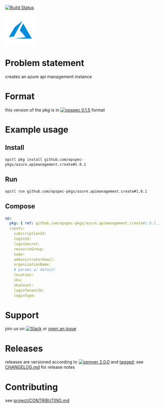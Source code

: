 [![Build Status](https://travis-ci.org/opspec-pkgs/azure.apimanagement.create.svg?branch=master)](https://travis-ci.org/opspec-pkgs/azure.apimanagement.create)

<img src="icon.svg" alt="icon" height="100px">

# Problem statement

creates an azure api management instance

# Format

this version of the pkg is in [![opspec 0.1.5](https://img.shields.io/badge/opspec-0.1.5-brightgreen.svg?colorA=6b6b6b&colorB=fc16be)](https://opspec.io/0.1.5/packages.html) format

# Example usage

## Install

```shell
opctl pkg install github.com/opspec-pkgs/azure.apimanagement.create#1.0.1
```

## Run

```
opctl run github.com/opspec-pkgs/azure.apimanagement.create#1.0.1
```

## Compose

```yaml
op:
  pkg: { ref: github.com/opspec-pkgs/azure.apimanagement.create#1.0.1 }
  inputs:
    subscriptionId:
    loginId:
    loginSecret:
    resourceGroup:
    name:
    administratorEmail:
    organizationName:
    # params w/ default
    location:
    sku:
    skuCount:
    loginTenantId:
    loginType:
```

# Support

join us on
[![Slack](https://opspec-slackin.herokuapp.com/badge.svg)](https://opspec-slackin.herokuapp.com/)
or
[open an issue](https://github.com/opspec-pkgs/azure.apimanagement.create/issues)

# Releases

releases are versioned according to
[![semver 2.0.0](https://img.shields.io/badge/semver-2.0.0-brightgreen.svg)](http://semver.org/spec/v2.0.0.html)
and [tagged](https://git-scm.com/book/en/v2/Git-Basics-Tagging); see
[CHANGELOG.md](CHANGELOG.md) for release notes

# Contributing

see
[project/CONTRIBUTING.md](https://github.com/opspec-pkgs/project/blob/master/CONTRIBUTING.md)
